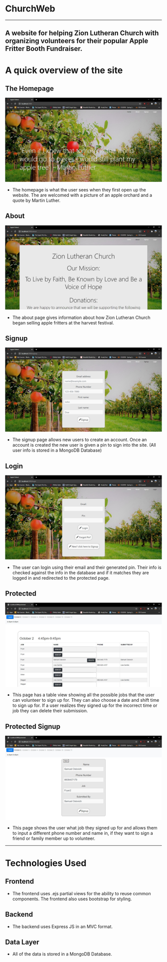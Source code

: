 # ChurchWeb
---
A website for helping Zion Lutheran Church with organizing volunteers for their popular Apple Fritter Booth Fundraiser.
---
# A quick overview of the site
## The Homepage
![](READMEImages/Homepage.JPG)
- The homepage is what the user sees when they first open up the website. The are welcomed with a picture of an apple orchard and a quote by Martin Luther.
## About
![](READMEImages/About.JPG)
- The about page gives information about how Zion Lutheran Church began selling apple fritters at the harvest festival.
## Signup
![](READMEImages/Signup.JPG)
- The signup page allows new users to create an account. Once an account is created the new user is given a pin to sign into the site. (All user info is stored in a MongoDB Database)
## Login
![](READMEImages/Login.JPG)
- The user can login using their email and their generated pin. Their info is checked against the info in the database and if it matches they are logged in and redirected to the protected page.
## Protected
![](READMEImages/Protected.JPG)
- This page has a table view showing all the possible jobs that the user can volunteer to sign up for. They can also choose a date and shift time to sign up for. If a user realizes they signed up for the incorrect time or job they can delete their submission.
## Protected Signup
![](READMEImages/ProtectedSignup.JPG)
- This page shows the user what job they signed up for and allows them to input a different phone number and name in, if they want to sign a friend or family member up to volunteer.
---
# Technologies Used
## Frontend
- The frontend uses .ejs partial views for the ability to reuse common components. The frontend also uses bootstrap for styling. 
## Backend
- The backend uses Express JS in an MVC format. 
## Data Layer
- All of the data is stored in a MongoDB Database.
